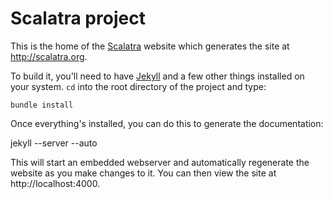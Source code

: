 # Scalatra project

This is the home of the [Scalatra](http://github.com/scalatra/scalatra/)
website which generates the site at http://scalatra.org.

To build it, you'll need to have [Jekyll](https://github.com/mojombo/jekyll)
and a few other things installed on your system. `cd` into the root directory
of the project and type:

`bundle install`

Once everything's installed, you can do this to generate the documentation:

 jekyll --server --auto

This will start an embedded webserver and automatically regenerate the website
as you make changes to it. You can then view the site at http://localhost:4000.
